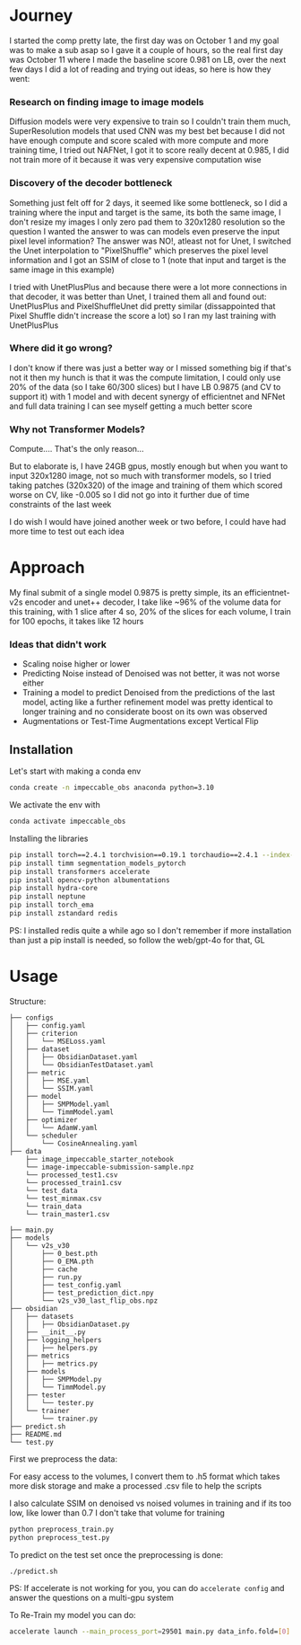 # Journey

I started the comp pretty late, the first day was on October 1 and my goal was to make a sub asap so I gave it a couple of hours, so the real first day was October 11 where I made the baseline score 0.981 on LB, over the next few days I did a lot of reading and trying out ideas, so here is how they went:

### Research on finding image to image models
Diffusion models were very expensive to train so I couldn't train them much, SuperResolution models that used CNN was my best bet because I did not have enough compute and score scaled with more compute and more training time, I tried out NAFNet, I got it to score really decent at 0.985, I did not train more of it because it was very expensive computation wise

### Discovery of the decoder bottleneck
Something just felt off for 2 days, it seemed like some bottleneck, so I did a training where the input and target is the same, its both the same image, I don't resize my images I only zero pad them to 320x1280 resolution so the question I wanted the answer to was can models even preserve the input pixel level information? The answer was NO!, atleast not for Unet, I switched the Unet interpolation to "PixelShuffle" which preserves the pixel level information and I got an SSIM of close to 1 (note that input and target is the same image in this example)

I tried with UnetPlusPlus and because there were a lot more connections in that decoder, it was better than Unet, I trained them all and found out: UnetPlusPlus and PixelShuffleUnet did pretty similar (dissappointed that Pixel Shuffle didn't increase the score a lot) so I ran my last training with UnetPlusPlus

### Where did it go wrong?
I don't know if there was just a better way or I missed something big if that's not it then my hunch is that it was the compute limitation, I could only use 20% of the data (so I take 60/300 slices) but I have LB 0.9875 (and CV to support it) with 1 model and with decent synergy of efficientnet and NFNet and full data training I can see myself getting a much better score

### Why not Transformer Models?
Compute.... That's the only reason...

But to elaborate is, I have 24GB gpus, mostly enough but when you want to input 320x1280 image, not so much with transformer models, so I tried taking patches (320x320) of the image and training of them which scored worse on CV, like -0.005 so I did not go into it further due of time constraints of the last week

I do wish I would have joined another week or two before, I could have had more time to test out each idea

# Approach
My final submit of a single model 0.9875 is pretty simple, its an efficientnet-v2s encoder and unet++ decoder, I take like ~96% of the volume data for this training, with 1 slice after 4 so, 20% of the slices for each volume, I train for 100 epochs, it takes like 12 hours

### Ideas that didn't work
- Scaling noise higher or lower
- Predicting Noise instead of Denoised was not better, it was not worse either
- Training a model to predict Denoised from the predictions of the last model, acting like a further refinement model was pretty identical to longer training and no considerate boost on its own was observed
- Augmentations or Test-Time Augmentations except Vertical Flip

## Installation

Let's start with making a conda env

```bash
conda create -n impeccable_obs anaconda python=3.10
```

We activate the env with
```bash
conda activate impeccable_obs
```

Installing the libraries

```bash
pip install torch==2.4.1 torchvision==0.19.1 torchaudio==2.4.1 --index-url https://download.pytorch.org/whl/cu124
pip install timm segmentation_models_pytorch
pip install transformers accelerate
pip install opencv-python albumentations
pip install hydra-core
pip install neptune
pip install torch_ema
pip install zstandard redis
```

PS: I installed redis quite a while ago so I don't remember if more installation than just a pip install is needed, so follow the web/gpt-4o for that, GL

# Usage

Structure:
```
├── configs
│   ├── config.yaml
│   ├── criterion
│   │   └── MSELoss.yaml
│   ├── dataset
│   │   ├── ObsidianDataset.yaml
│   │   └── ObsidianTestDataset.yaml
│   ├── metric
│   │   ├── MSE.yaml
│   │   └── SSIM.yaml
│   ├── model
│   │   ├── SMPModel.yaml
│   │   └── TimmModel.yaml
│   ├── optimizer
│   │   └── AdamW.yaml
│   └── scheduler
│       └── CosineAnnealing.yaml
├── data
    ├── image_impeccable_starter_notebook
    └── image-impeccable-submission-sample.npz
    └── processed_test1.csv
    └── processed_train1.csv
    └── test_data
    └── test_minmax.csv
    └── train_data
    └── train_master1.csv

├── main.py
├── models
│   └── v2s_v30
│       ├── 0_best.pth
│       ├── 0_EMA.pth
│       ├── cache
│       ├── run.py
│       ├── test_config.yaml
│       ├── test_prediction_dict.npy
│       └── v2s_v30_last_flip_obs.npz
├── obsidian
│   ├── datasets
│   │   ├── ObsidianDataset.py
│   ├── __init__.py
│   ├── logging_helpers
│   │   ├── helpers.py
│   ├── metrics
│   │   ├── metrics.py
│   ├── models
│   │   ├── SMPModel.py
│   │   └── TimmModel.py
│   ├── tester
│   │   └── tester.py
│   └── trainer
│       └── trainer.py
├── predict.sh
├── README.md
└── test.py
```

First we preprocess the data:

For easy access to the volumes, I convert them to .h5 format which takes more disk storage and make a processed .csv file to help the scripts

I also calculate SSIM on denoised vs noised volumes in training and if its too low, like lower than 0.7 I don't take that volume for training

```bash
python preprocess_train.py
python preprocess_test.py
```

To predict on the test set once the preprocessing is done:

```bash
./predict.sh
```

PS: If accelerate is not working for you, you can do ```accelerate config``` and answer the questions on a multi-gpu system

To Re-Train my model you can do:
```bash
accelerate launch --main_process_port=29501 main.py data_info.fold=[0]
```